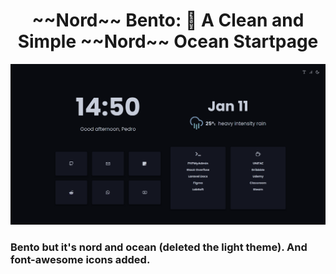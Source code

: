     
<div align="center">
<h1>~~Nord~~ Bento: 🍱 A Clean and Simple ~~Nord~~ Ocean Startpage</h1>
</div>

<p align="center">
  <img src="https://github.com/pedro-cabreu/Bento/blob/master/assets/newpreview.png">
</p>

<h3>Bento but it's nord and ocean (deleted the light theme).
And font-awesome icons added.</h3>

